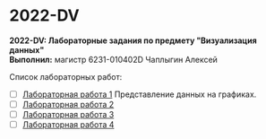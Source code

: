 # 2022-DV
__2022-DV: Лабораторные задания по предмету "Визуализация данных"__</br>
__Выполнил:__ магистр 6231-010402D Чаплыгин Алексей

Список лабораторных работ:
* [ ] [Лабораторная работа 1]() Представление данных на графиках.
* [ ] [Лабораторная работа 2]() 
* [ ] [Лабораторная работа 3]() 
* [ ] [Лабораторная работа 4]()

